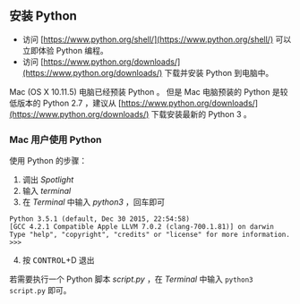 ## 安装 Python ##

- 访问 [https://www.python.org/shell/](https://www.python.org/shell/) 可以立即体验 Python 编程。
- 访问 [https://www.python.org/downloads/](https://www.python.org/downloads/) 下载并安装 Python 到电脑中。

Mac (OS X 10.11.5) 电脑已经预装 Python 。
但是 Mac 电脑预装的 Python 是较低版本的 Python 2.7 ，建议从  [https://www.python.org/downloads/](https://www.python.org/downloads/) 下载安装最新的 Python 3 。

### Mac 用户使用 Python ###
使用 Python 的步骤：

1. 调出 _Spotlight_
2. 输入 _terminal_
3. 在 _Terminal_ 中输入 _python3_ ，回车即可

```
Python 3.5.1 (default, Dec 30 2015, 22:54:58)
[GCC 4.2.1 Compatible Apple LLVM 7.0.2 (clang-700.1.81)] on darwin
Type "help", "copyright", "credits" or "license" for more information.
>>>
```

4. 按 <kbd>CONTROL</kbd>+<bkd>D</kbd> 退出

若需要执行一个 Python 脚本 _script.py_ ，在 _Terminal_ 中输入 ```python3 script.py``` 即可。

